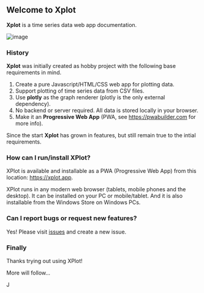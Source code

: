 ## Welcome to Xplot

**Xplot** is a time series data web app documentation.

![image](https://user-images.githubusercontent.com/805898/140074187-69517649-ccc5-4638-b12c-1dd774afe49f.png)

### History
**Xplot** was initially created as hobby project with the following base requirements in mind.

1. Create a pure Javascript/HTML/CSS web app for plotting data.
2. Support plotting of time series data from CSV files.
3. Use **plotly** as the graph renderer (plotly is the only external dependency).
4. No backend or server required. All data is stored locally in your browser.
5. Make it an **Progressive Web App** (PWA, see https://pwabuilder.com for more info).

Since the start **Xplot** has grown in features, but still remain true to the intial requirements.

### How can I run/install XPlot?

XPlot is available and installable as a PWA (Progressive Web App) from this location: https://xplot.app.

XPlot runs in any modern web browser (tablets, mobile phones and the desktop). It can be installed on your PC or mobile/tablet. And it is also installable from the Windows Store on Windows PCs.

### Can I report bugs or request new features?

Yes! Please visit [issues](https://github.com/izaxon/xplot/issues) and create a new issue.

### Finally

Thanks trying out using XPlot! 

More will follow...

J
